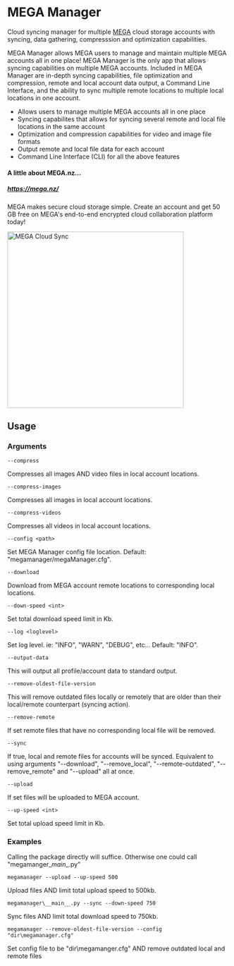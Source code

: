# MEGA Manager
Cloud syncing manager for multiple <a href="https://mega.nz/">MEGA</a> cloud storage accounts with syncing, data gathering, compresssion and optimization capabilities. 

MEGA Manager allows MEGA users to manage and maintain multiple MEGA accounts all in one place! MEGA Manager is the only app that allows syncing capabilities on multiple MEGA accounts. Included in MEGA Manager are in-depth syncing capabilities, file optimization and compression, remote and local account data output, a Command Line Interface, and the ability to sync multiple remote locations to multiple local locations in one account.

* Allows users to manage multiple MEGA accounts all in one place
* Syncing capabilites that allows for syncing several remote and local file locations in the same account
* Optimization and compression capabilities for video and image file formats
* Output remote and local file data for each account
* Command Line Interface (CLI) for all the above features

#### A little about MEGA.nz...
##### <a href="https://mega.nz/">https://mega.nz/</a>
MEGA makes secure cloud storage simple. Create an account and get 50 GB free on MEGA's end-to-end encrypted cloud collaboration platform today!

<img src="http://cdn2.ubergizmo.com/wp-content/uploads/2013/11/mega-launch.png" alt="MEGA Cloud Sync" height="400">


## Usage
### Arguments
`--compress`

Compresses all images AND video files in local account locations.

`--compress-images`

Compresses all images in local account locations.

`--compress-videos`

Compresses all videos in local account locations.

`--config <path>`

Set MEGA Manager config file location. Default: "megamanager/megaManager.cfg".

`--download`

Download from MEGA account remote locations to corresponding local locations.

`--down-speed <int>`

Set total download speed limit in Kb.

`--log <loglevel>`

Set log level. ie: "INFO", "WARN", "DEBUG", etc... Default: "INFO".

`--output-data`

This will output all profile/account data to standard output.

`--remove-oldest-file-version`

This will remove outdated files locally or remotely that are older than their local/remote counterpart (syncing action).

`--remove-remote`

If set remote files that have no corresponding local file will be removed.

`--sync`

If true, local and remote files for accounts will be synced. Equivalent to using arguments "--download", "--remove_local",
"--remote-outdated", "--remove_remote" and "--upload" all at once.

`--upload`

If set files will be uploaded to MEGA account.

`--up-speed <int>`

Set total upload speed limit in Kb.


### Examples

Calling the package directly will suffice. Otherwise one could call "megamanger\__main__.py"

`megamanager --upload --up-speed 500`

Upload files AND limit total upload speed to 500kb.

`megamanager\__main__.py --sync --down-speed 750`

Sync files AND limit total download speed to 750kb.

`megamanager --remove-oldest-file-version --config "dir\megamanager.cfg"`

Set config file to be "dir\megamanger.cfg" AND remove outdated local and remote files





